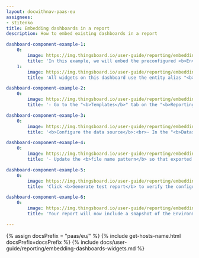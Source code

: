```yaml
---
layout: docwithnav-paas-eu
assignees:
- stitenko
title: Embedding dashboards in a report
description: How to embed existing dashboards in a report

dashboard-component-example-1:
    0:
        image: https://img.thingsboard.io/user-guide/reporting/embedding-dashboard/dashboard-component-example-1-pe.png
        title: 'In this example, we will embed the preconfigured <b>Environmental Monitor</b> dashboard into the report.'
    1:
        image: https://img.thingsboard.io/user-guide/reporting/embedding-dashboard/dashboard-component-example-2-pe.png
        title: 'All widgets on this dashboard use the entity alias "<b>Entity from dashboard state</b>" as their data source. This means they will display values from the entity you specify as the data source in the report template.'

dashboard-component-example-2:
    0:
        image: https://img.thingsboard.io/user-guide/reporting/embedding-dashboard/dashboard-component-example-3-pe.png
        title: '- Go to the "<b>Templates</b>" tab on the "<b>Reporting</b>" page.<br>- Open an existing <b>report template</b> or create a new one.<br>- Drag the <b>Dashboard</b> component into the <b>content area</b> of your report.'

dashboard-component-example-3:
    0:
        image: https://img.thingsboard.io/user-guide/reporting/embedding-dashboard/dashboard-component-example-4-pe.png
        title: '<b>Configure the data source</b>:<br>- In the "<b>Datasource</b>" section, select the device whose data should be displayed in the dashboard.<br>- In the "<b>Target dashboard</b>" section, choose the <b>Environmental Monitor</b> dashboard.<br>- <b>Save</b> the component.'

dashboard-component-example-4:
    0:
        image: https://img.thingsboard.io/user-guide/reporting/embedding-dashboard/dashboard-component-example-5-pe.png
        title: '- Update the <b>file name pattern</b> so that exported reports are easy to identify.<br>- <b>Save</b> the template.'

dashboard-component-example-5:
    0:
        image: https://img.thingsboard.io/user-guide/reporting/embedding-dashboard/dashboard-component-example-6-pe.png
        title: 'Click <b>Generate test report</b> to verify the configuration.'

dashboard-component-example-6:
    0:
        image: https://img.thingsboard.io/user-guide/reporting/embedding-dashboard/dashboard-component-example-7-pe.png
        title: 'Your report will now include a snapshot of the Environmental Monitor dashboard with data from the selected device.'

---
```


{% assign docsPrefix = "paas/eu/" %}
{% include get-hosts-name.html docsPrefix=docsPrefix %}
{% include docs/user-guide/reporting/embedding-dashboards-widgets.md %}